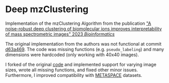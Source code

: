 # Deep mzClustering

Implementation of the mzClustering Algorithm from the publication ["A noise-robust deep clustering of biomolecular ions improves interpretability of mass spectrometric images" 2023 _Bioinformatics_](https://doi.org/10.1093/bioinformatics/btad067)


The original implementation from the authors was not functional at commit [d63a469](https://github.com/DanGuo1223/mzClustering/commit/d63a46979ddfb94c0d60ac338463a5e827210a5a).
The code was missing functions (e.g. `pseudo_labeling`) and
many dimensions were hardcoded (only working with 40x40 images).

I forked of the original [code](https://github.com/DanGuo1223/mzClustering) and implemented support for varying image sizes, 
wrote all missing functions, and fixed other minor issues.
Furthermore, I improved compatibility with [METASPACE](https://metaspace2020.eu/) datasets.

